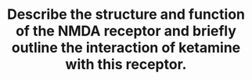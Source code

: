---
title: "Describe the structure and function of the NMDA receptor and briefly outline the interaction of ketamine with this receptor."
entityType: SAQ
exam: PEX
college: ANZCA
year: 2023
sitting: A
question: 7
passRate: 80
EC_expectedDomains:
- "Structure and function of NMDA receptor."
- "Interaction of ketamine with the NMDA receptor
◦ as a non-competitive antagonist
◦ intracellular and functional effects produced"
EC_extraCredit:
- "More detail (e.g. accurate, well labelled diagrams)"
EC_errorsCommon:
- "Errors about NMDA receptor structure or function. Not knowing that there are voltage and ligand requirements for activation, or asserting it is an inhibitory or anionic channel."
- "Limited or inaccurate information about the effect of ketamine."
- "Vague sketches of the receptor."
---